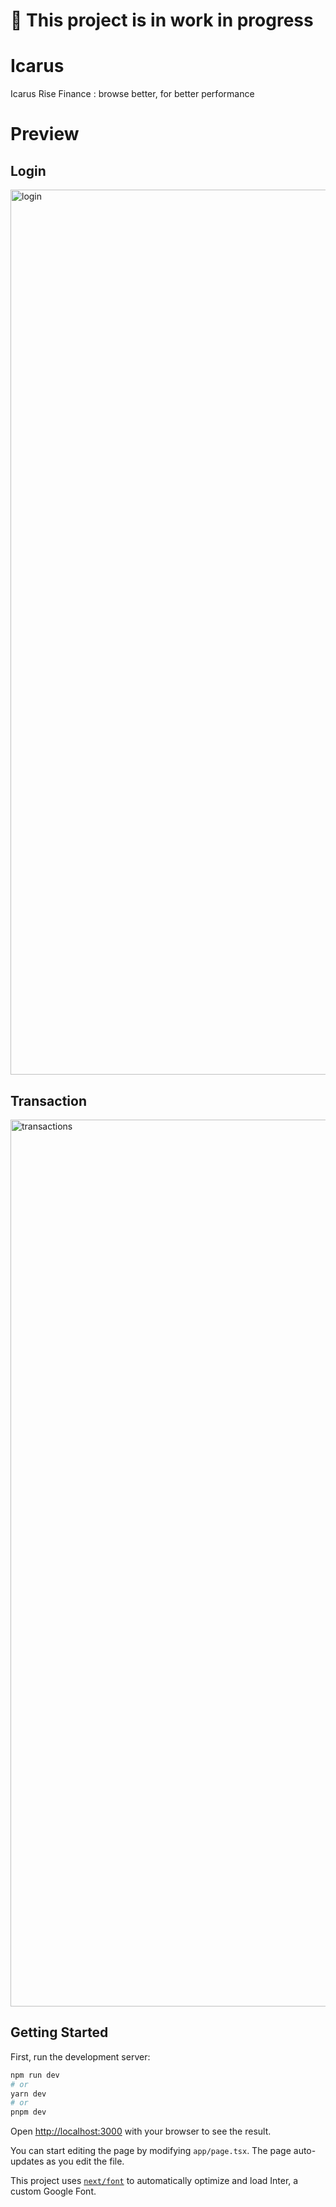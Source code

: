 # 🚧 This project is in work in progress
# Icarus
Icarus Rise Finance : browse better, for better performance

# Preview
## Login
<img width="1416" alt="login" src="https://github.com/bastien707/icarus/assets/73294817/b9a360ef-e645-4fa8-91dd-dc60f2e753a7">

## Transaction
<img width="1419" alt="transactions" src="https://github.com/bastien707/icarus/assets/73294817/50401797-636e-4252-a646-1b9e8c2c8d51">




## Getting Started

First, run the development server:

```bash
npm run dev
# or
yarn dev
# or
pnpm dev
```

Open [http://localhost:3000](http://localhost:3000) with your browser to see the result.

You can start editing the page by modifying `app/page.tsx`. The page auto-updates as you edit the file.

This project uses [`next/font`](https://nextjs.org/docs/basic-features/font-optimization) to automatically optimize and load Inter, a custom Google Font.

